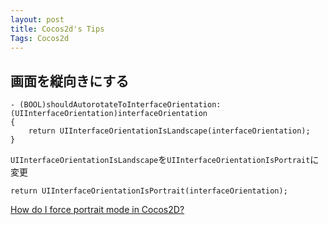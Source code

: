 ```yaml
---
layout: post
title: Cocos2d's Tips
Tags: Cocos2d
---
```

## 画面を縦向きにする

	- (BOOL)shouldAutorotateToInterfaceOrientation:(UIInterfaceOrientation)interfaceOrientation
	{
		return UIInterfaceOrientationIsLandscape(interfaceOrientation);
	}

`UIInterfaceOrientationIsLandscape`を`UIInterfaceOrientationIsPortrait`に変更

	return UIInterfaceOrientationIsPortrait(interfaceOrientation);

[How do I force portrait mode in Cocos2D?](http://stackoverflow.com/questions/10475309/how-do-i-force-portrait-mode-in-cocos2d)